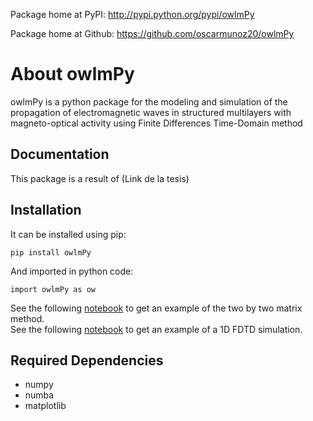 Package home at PyPI: http://pypi.python.org/pypi/owlmPy

Package home at Github: https://github.com/oscarmunoz20/owlmPy

# About owlmPy
owlmPy is a python package for the modeling and simulation of the propagation of electromagnetic waves in structured multilayers with magneto-optical activity using Finite Differences Time-Domain method

## Documentation
This package is a result of (Link de la tesis)

## Installation
It can be installed using pip:

    pip install owlmPy

And imported in python code:

    import owlmPy as ow

See the following <a href="https://github.com/oscarmunoz20/owlmPy/blob/master/twobytwo_example.ipynb" >notebook</a> to get an example of the two by two matrix method.<br>
See the following <a href="https://github.com/oscarmunoz20/owlmPy/blob/master/FDTD_1D_example.ipynb" >notebook</a> to get an example of a 1D FDTD simulation.

## Required Dependencies
- numpy
- numba
- matplotlib
